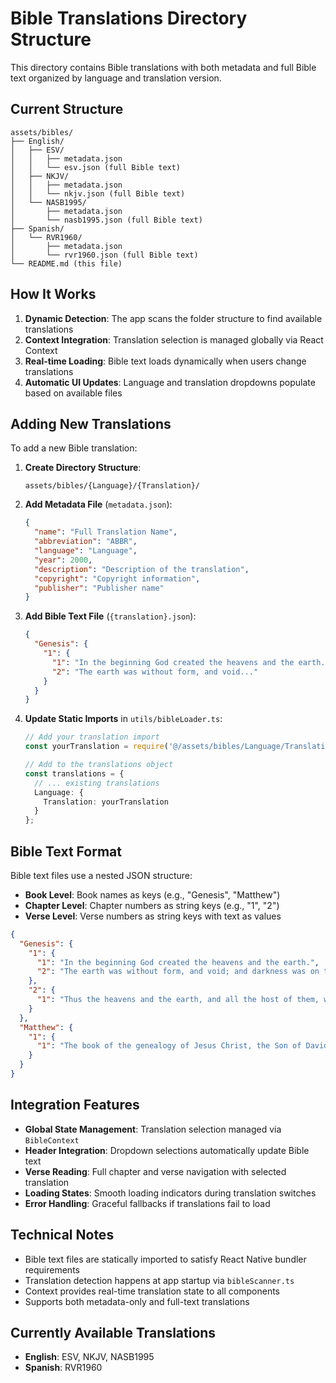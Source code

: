 # Bible Translations Directory Structure

This directory contains Bible translations with both metadata and full Bible text organized by language and translation version.

## Current Structure

```
assets/bibles/
├── English/
│   ├── ESV/
│   │   ├── metadata.json
│   │   └── esv.json (full Bible text)
│   ├── NKJV/
│   │   ├── metadata.json
│   │   └── nkjv.json (full Bible text)
│   └── NASB1995/
│       ├── metadata.json
│       └── nasb1995.json (full Bible text)
├── Spanish/
│   └── RVR1960/
│       ├── metadata.json
│       └── rvr1960.json (full Bible text)
└── README.md (this file)
```

## How It Works

1. **Dynamic Detection**: The app scans the folder structure to find available translations
2. **Context Integration**: Translation selection is managed globally via React Context
3. **Real-time Loading**: Bible text loads dynamically when users change translations
4. **Automatic UI Updates**: Language and translation dropdowns populate based on available files

## Adding New Translations

To add a new Bible translation:

1. **Create Directory Structure**:
   ```
   assets/bibles/{Language}/{Translation}/
   ```

2. **Add Metadata File** (`metadata.json`):
   ```json
   {
     "name": "Full Translation Name",
     "abbreviation": "ABBR",
     "language": "Language",
     "year": 2000,
     "description": "Description of the translation",
     "copyright": "Copyright information",
     "publisher": "Publisher name"
   }
   ```

3. **Add Bible Text File** (`{translation}.json`):
   ```json
   {
     "Genesis": {
       "1": {
         "1": "In the beginning God created the heavens and the earth.",
         "2": "The earth was without form, and void..."
       }
     }
   }
   ```

4. **Update Static Imports** in `utils/bibleLoader.ts`:
   ```typescript
   // Add your translation import
   const yourTranslation = require('@/assets/bibles/Language/Translation/translation.json');
   
   // Add to the translations object
   const translations = {
     // ... existing translations
     Language: {
       Translation: yourTranslation
     }
   };
   ```

## Bible Text Format

Bible text files use a nested JSON structure:
- **Book Level**: Book names as keys (e.g., "Genesis", "Matthew")
- **Chapter Level**: Chapter numbers as string keys (e.g., "1", "2")
- **Verse Level**: Verse numbers as string keys with text as values

```json
{
  "Genesis": {
    "1": {
      "1": "In the beginning God created the heavens and the earth.",
      "2": "The earth was without form, and void; and darkness was on the face of the deep."
    },
    "2": {
      "1": "Thus the heavens and the earth, and all the host of them, were finished."
    }
  },
  "Matthew": {
    "1": {
      "1": "The book of the genealogy of Jesus Christ, the Son of David, the Son of Abraham:"
    }
  }
}
```

## Integration Features

- **Global State Management**: Translation selection managed via `BibleContext`
- **Header Integration**: Dropdown selections automatically update Bible text
- **Verse Reading**: Full chapter and verse navigation with selected translation
- **Loading States**: Smooth loading indicators during translation switches
- **Error Handling**: Graceful fallbacks if translations fail to load

## Technical Notes

- Bible text files are statically imported to satisfy React Native bundler requirements
- Translation detection happens at app startup via `bibleScanner.ts`
- Context provides real-time translation state to all components
- Supports both metadata-only and full-text translations

## Currently Available Translations

- **English**: ESV, NKJV, NASB1995
- **Spanish**: RVR1960
